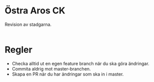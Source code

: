 # Östra Aros CK
Revision av stadgarna.
</br>
</br>
# Regler
* Checka alltid ut en egen feature branch när du ska göra ändringar.
* Commita aldrig mot master-branchen.
* Skapa en PR när du har ändringar som ska in i master.
